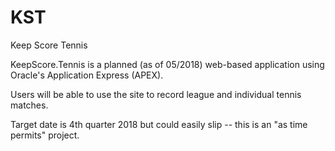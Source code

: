 # KST
Keep Score Tennis

KeepScore.Tennis is a planned (as of 05/2018) web-based application using Oracle's Application Express (APEX).

Users will be able to use the site to record league and individual tennis matches.

Target date is 4th quarter 2018 but could easily slip -- this is an "as time permits" project.
